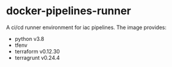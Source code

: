 # docker-pipelines-runner
A ci/cd runner environment for iac pipelines. The image provides:
* python v3.8
* tfenv
* terraform v0.12.30
* terragrunt v0.24.4
